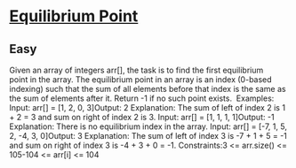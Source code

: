 # [Equilibrium Point](https://www.geeksforgeeks.org/problems/equilibrium-point-1587115620/0)
## Easy
Given an array of integers arr[], the task is to find the first equilibrium point&nbsp;in the array.
The equilibrium point in an array is an index (0-based indexing) such that the sum of all elements before&nbsp;that index is the&nbsp;same&nbsp;as the&nbsp;sum&nbsp;of elements&nbsp;after&nbsp;it.&nbsp;Return -1 if no such point exists.&nbsp;
Examples:
Input: arr[] = [1, 2, 0, 3]Output: 2 
Explanation: The sum of left of index 2 is 1 + 2 = 3 and sum on right of index 2 is 3.
Input: arr[] = [1, 1, 1, 1]Output: -1
Explanation: There is no equilibrium index in the array.
Input: arr[] = [-7, 1, 5, 2, -4, 3, 0]Output: 3
Explanation: The sum of left of index 3 is -7 + 1 + 5 = -1 and sum on right of index 3 is -4 + 3 + 0 = -1.
Constraints:3 &lt;= arr.size() &lt;= 105-104 &lt;= arr[i] &lt;= 104